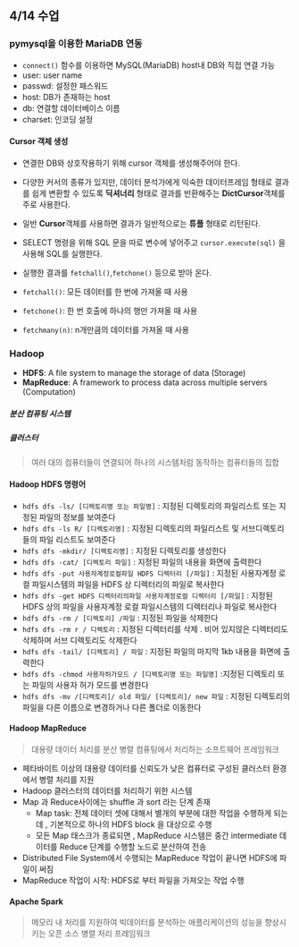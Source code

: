 ## 4/14 수업

### pymysql을 이용한 MariaDB 연동

*  `connect()` 함수를 이용하면 MySQL(MariaDB) host내 DB와 직접 연결 가능
* user: user name
* passwd: 설정한 패스워드
* host: DB가 존재하는 host
* db: 연결할 데이터베이스 이름
* charset: 인코딩 설정



#### Cursor 객체 생성

* 연결한 DB와 상호작용하기 위해 cursor 객체를 생성해주어야 한다.

* 다양한 커서의 종류가 있지만, 데이터 분석가에게 익숙한 데이터프레임 형태로 결과를 쉽게 변환할 수 있도록 **딕셔너리** 형태로 결과를 반환해주는 **DictCursor**객체를 주로 사용한다.

* 일반 **Cursor**객체를 사용하면 결과가 일반적으로는 **튜플** 형태로 리턴된다.

* SELECT 명령을 위해 SQL 문을 따로 변수에 넣어주고 `cursor.execute(sql)` 을 사용해 SQL를 실행한다.

* 실행한 결과를 `fetchall()`,`fetchone()` 등으로 받아 온다.

* `fetchall()`: 모든 데이터를 한 번에 가져올 때 사용

* `fetchone()`: 한 번 호출에 하나의 행만 가져올 때 사용

* `fetchmany(n)`: n개만큼의 데이터를 가져올 때 사용





### Hadoop

* **HDFS**: A file system to manage the storage of data (Storage)
* **MapReduce**: A framework to process data across multiple servers (Computation)





##### 분산 컴퓨팅 시스템



##### 클러스터

>  여러 대의 컴퓨터들이 연결되어 하나의 시스템처럼 동작하는 컴퓨터들의 집합





#### Hadoop HDFS 명령어

* `hdfs dfs -ls/ [디렉토리명 또는 파일명]`
  : 지정된 디렉토리의 파일리스트 또는 지정된 파일의 정보를 보여준다
* `hdfs dfs -ls R/ [디렉토리명]`
  : 지정된 디렉토리의 파일리스트 및 서브디렉토리들의 파일 리스트도 보여준다
* `hdfs dfs -mkdir/ [디렉토리명]`
  : 지정된 디렉토리를 생성한다
* `hdfs dfs -cat/ [디렉토리 파일]`
  : 지정된 파일의 내용을 화면에 출력한다
* `hdfs dfs -put 사용자계정로컬파일 HDFS 디렉터리 [/파일]`
  : 지정된 사용자계정 로컬 파일시스템의 파일을 HDFS 상 디렉터리의 파일로 복사한다
* `hdfs dfs -get HDFS 디렉터리의파일 사용자계정로컬 디렉터리 [/파일]`
  : 지정된 HDFS 상의 파일을 사용자계정 로컬 파일시스템의 디렉터리나 파일로 복사한다
* `hdfs dfs -rm / [디렉토리] /파일`
  : 지정된 파일을 삭제한다
* `hdfs dfs -rm r / 디렉토리`
  : 지정된 디렉터리를 삭제 . 비어 있지않은 디렉터리도 삭제하며 서브 디렉토리도 삭제한다
* `hdfs dfs -tail/ [디렉토리] / 파일`
  : 지정된 파일의 마지막 1kb 내용을 화면에 출력한다
* `hdfs dfs -chmod 사용자허가모드 / [디렉토리명 또는 파일명]`
  :지정된 디렉토리 또는 파일의 사용자 허가 모드를 변경한다
* `hdfs dfs -mv /[디렉토리]/ old 파일/ [디렉토리]/ new 파일`
  : 지정된 디렉토리의 파일을 다른 이름으로 변경하거나 다른 폴더로 이동한다





#### Hadoop MapReduce

> 대용량 데이터 처리를 분산 병렬 컴퓨팅에서 처리하는 소프트웨어 프레임워크

* 페타바이트 이상의 대용량 데이터를 신뢰도가 낮은 컴퓨터로 구성된 클러스터 환경에서 병렬 처리를 지원
* Hadoop 클러스터의 데이터를 처리하기 위한 시스템
* Map 과 Reduce사이에는 shuffle 과 sort 라는 단계 존재
  * Map task:  전체 데이터 셋에 대해서 별개의 부분에 대한 작업을 수행하게 되는데 , 기본적으로 하나의 HDFS block 을 대상으로 수행
  * 모든 Map 태스크가 종료되면 , MapReduce 시스템은 중간 intermediate 데이터를 Reduce 단계를 수행할 노드로 분산하여 전송
* Distributed File System에서 수행되는 MapReduce 작업이 끝나면 HDFS에 파일이 써짐
*  MapReduce 작업이 시작: HDFS로 부터 파일을 가져오는 작업 수행





#### Apache Spark

> 메모리 내 처리를 지원하여 빅데이터를 분석하는 애플리케이션의 성능을 향상시키는 오픈 소스 병렬 처리 프레임워크

